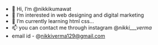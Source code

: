 - 👋 Hi, I’m @nikkikumawat
- 👀 I’m interested in web designing and digital marketing
- 🌱 I’m currently learning html css...
- 📫 you can contact me through instagram @_nikki___verma_
- email id - @nikkiverma129@gmail.com
<!---
nikkikumawat/nikkikumawat is a ✨ special ✨ repository because its `README.md` (this file) appears on your GitHub profile.
You can click the Preview link to take a look at your changes.
--->
